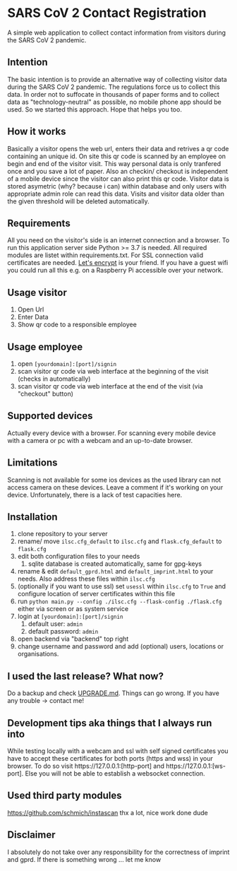 # SARS CoV 2 Contact Registration
A simple web application to collect contact information from visitors during the SARS CoV 2 pandemic.

## Intention
The basic intention is to provide an alternative way of collecting visitor data during the SARS CoV 2 pandemic. The regulations force us to collect this data. In order not to suffocate in thousands of paper forms and to collect data as "technology-neutral" as possible, no mobile phone app should be used. So we started this approach. Hope that helps you too.

## How it works
Basically a visitor opens the web url, enters their data and retrives a qr code containing an unique id. On site this qr code is scanned by an employee on begin and end of the visitor visit. This way personal data is only tranfered once and you save a lot of paper. Also an checkin/ checkout is independent of a mobile device since the visitor can also print this qr code.
Visitor data is stored asymetric (why? because i can) within database and only users with appropriate admin role can read this data. Visits and visitor data older than the given threshold will be deleted automatically.

## Requirements
All you need on the visitor's side is an internet connection and a browser.
To run this application server side Python >= 3.7 is needed. All required modules are listet within requirements.txt. For SSL connection valid certificates are needed. <a href="https://letsencrypt.org/">Let's encrypt</a> is your friend. If you have a guest wifi you could run all this e.g. on a Raspberry Pi accessible over your network.

## Usage visitor
1. Open Url
1. Enter Data
1. Show qr code to a responsible employee

## Usage employee
1. open `[yourdomain]:[port]/signin`
1. scan visitor qr code via web interface at the beginning of the visit (checks in automatically)
1. scan visitor qr code via web interface at the end of the visit (via "checkout" button)

## Supported devices
Actually every device with a browser. For scanning every mobile device with a camera or pc with a webcam and an up-to-date browser.

## Limitations
Scanning is not available for some ios devices as the used library can not access camera on these devices. Leave a comment if it's working on your device. Unfortunately, there is a lack of test capacities here.

## Installation
1. clone repository to your server
1. rename/ move `ilsc.cfg_default` to `ilsc.cfg` and `flask.cfg_default` to `flask.cfg`
1. edit both configuration files to your needs
   1. sqlite database is created automatically, same for gpg-keys
1. rename & edit `default_gprd.html` and `default_imprint.html` to your needs. Also address these files within `ilsc.cfg`
1. (optionally if you want to use ssl) set `usessl` within `ilsc.cfg` to `True` and configure location of server certificates within this file
1. run `python main.py --config ./ilsc.cfg --flask-config ./flask.cfg` either via screen or as system service
1. login at `[yourdomain]:[port]/signin`
   1. default user: `admin`
   1. default password: `admin`
1. open backend via "backend" top right
1. change username and password and add (optional) users, locations or organisations.

## I used the last release? What now?

Do a backup and check [UPGRADE.md](UPGRADE.md). Things can go wrong. If you have any trouble -> contact me!

## Development tips aka things that I always run into

While testing locally with a webcam and ssl with self signed certificates you have to accept these certificates for both ports (https and wss) in your browser. To do so visit ht<span>tps://127.0.0.1:[http-port]</span> and ht<span>tps://127.0.0.1:[ws-port]</span>. Else you will not be able to establish a websocket connection.

## Used third party modules  
https://github.com/schmich/instascan thx a lot, nice work done dude

## Disclaimer
I absolutely do not take over any responsibility for the correctness of imprint and gprd. If there is something wrong ... let me know
